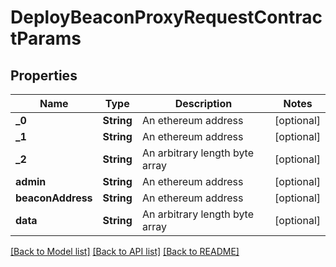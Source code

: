 # DeployBeaconProxyRequestContractParams

## Properties
Name | Type | Description | Notes
------------ | ------------- | ------------- | -------------
**_0** | **String** | An ethereum address | [optional] 
**_1** | **String** | An ethereum address | [optional] 
**_2** | **String** | An arbitrary length byte array | [optional] 
**admin** | **String** | An ethereum address | [optional] 
**beaconAddress** | **String** | An ethereum address | [optional] 
**data** | **String** | An arbitrary length byte array | [optional] 

[[Back to Model list]](../README.md#documentation-for-models) [[Back to API list]](../README.md#documentation-for-api-endpoints) [[Back to README]](../README.md)


